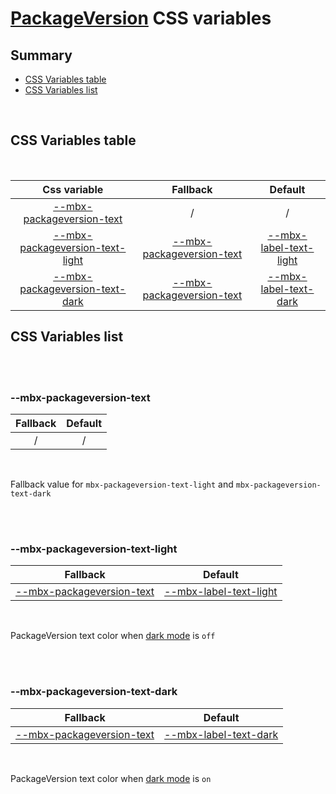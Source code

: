 # [PackageVersion](index.md) CSS variables

## Summary

- [CSS Variables table](#css-variables-table)
- [CSS Variables list](#css-variables-list)

<br>

## CSS Variables table

<br>

| <div style='text-align:center;margin:auto;'>Css variable</div>                                                       | <div style='text-align:center;margin:auto;'>Fallback</div>                                               | <div style='text-align:center;margin:auto;'>Default</div>                                                                                                                              |
| -------------------------------------------------------------------------------------------------------------------- | -------------------------------------------------------------------------------------------------------- | -------------------------------------------------------------------------------------------------------------------------------------------------------------------------------------- |
| <div style='text-align:center;margin:auto;'>[--mbx-packageversion-text](#-mbx-packageversion-text)</div>             | <div style='text-align:center;margin:auto;'>/</div>                                                      | <div style='text-align:center;margin:auto;'>/</div>                                                                                                                                    |
| <div style='text-align:center;margin:auto;'>[--mbx-packageversion-text-light](#-mbx-packageversion-text-light)</div> | <div style='text-align:center;margin:auto;'>[--mbx-packageversion-text](#-mbx-packageversion-text)</div> | <div style='text-align:center;margin:auto;'>[--mbx-label-text-light](https://cianciarusocataldo.github.io/mobrix-ui/docs/components/atoms/Label/css-vars/#-mbx-label-text-light)</div> |
| <div style='text-align:center;margin:auto;'>[--mbx-packageversion-text-dark](#-mbx-packageversion-text-dark)</div>   | <div style='text-align:center;margin:auto;'>[--mbx-packageversion-text](#-mbx-packageversion-text)</div> | <div style='text-align:center;margin:auto;'>[--mbx-label-text-dark](https://cianciarusocataldo.github.io/mobrix-ui/docs/components/atoms/Label/css-vars/#-mbx-label-text-dark)</div>   |

## CSS Variables list

<br>

<br>

### --mbx-packageversion-text

| <div style='text-align:center;margin:auto;'>Fallback</div> | <div style='text-align:center;margin:auto;'>Default</div> |
| ---------------------------------------------------------- | --------------------------------------------------------- |
| <div style='text-align:center;margin:auto;'>/</div>        | <div style='text-align:center;margin:auto;'>/</div>       |

<br>

Fallback value for `mbx-packageversion-text-light` and `mbx-packageversion-text-dark`

<br>

<br>

### --mbx-packageversion-text-light

| <div style='text-align:center;margin:auto;'>Fallback</div>                                               | <div style='text-align:center;margin:auto;'>Default</div>                                                                                                                              |
| -------------------------------------------------------------------------------------------------------- | -------------------------------------------------------------------------------------------------------------------------------------------------------------------------------------- |
| <div style='text-align:center;margin:auto;'>[--mbx-packageversion-text](#-mbx-packageversion-text)</div> | <div style='text-align:center;margin:auto;'>[--mbx-label-text-light](https://cianciarusocataldo.github.io/mobrix-ui/docs/components/atoms/Label/css-vars/#-mbx-label-text-light)</div> |

<br>

PackageVersion text color when [dark mode](https://cianciarusocataldo.github.io/mobrix-ui/docs/shared/props/#dark) is `off`

<br>

<br>

### --mbx-packageversion-text-dark

| <div style='text-align:center;margin:auto;'>Fallback</div>                                               | <div style='text-align:center;margin:auto;'>Default</div>                                                                                                                            |
| -------------------------------------------------------------------------------------------------------- | ------------------------------------------------------------------------------------------------------------------------------------------------------------------------------------ |
| <div style='text-align:center;margin:auto;'>[--mbx-packageversion-text](#-mbx-packageversion-text)</div> | <div style='text-align:center;margin:auto;'>[--mbx-label-text-dark](https://cianciarusocataldo.github.io/mobrix-ui/docs/components/atoms/Label/css-vars/#-mbx-label-text-dark)</div> |

<br>

PackageVersion text color when [dark mode](https://cianciarusocataldo.github.io/mobrix-ui/docs/shared/props/#dark) is `on`

<br>
